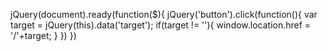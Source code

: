 jQuery(document).ready(function($){
		jQuery('button').click(function(){
			var target = jQuery(this).data('target');
			if(target != ''){
				window.location.href = '/'+target;
			} 
		})
	})